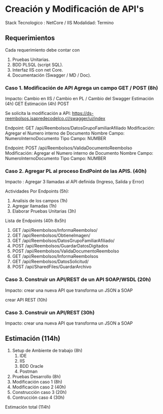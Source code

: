 # Creación y Modificación de API's
Stack Tecnologico : NetCore / IIS
Modalidad: Termino

## Requerimientos
Cada requerimiento debe contar con 
1. Pruebas Unitarias.
1. BDD PLSQL (script SQL).
1. Interfaz IIS con net Core.
1. Documentación (Swagger / MD / Doc).


### Caso 1. Modificación de API Agrega un campo GET / POST (8h)
Impacto: Cambio en IIS / Cambio en PL / Cambio del Swagger
Estimación (4h) GET
Estimación (4h) POST

Se solicita la modificación a API: https://ds-reembolsos.isapredecodelco.cl/swagger/ui/index

Endpoint: GET /api/Reembolsos/DatosGrupoFamiliarAfiliado
Modificación: Agregar el Numero interno de Documento
Nombre Campo: NumeroInternoDocumento
Tipo Campo: NUMBER

Endpoint: POST /api/Reembolsos/ValidaDocumentoReembolso
Modificación: Agregar el Numero interno de Documento
Nombre Campo: NumeroInternoDocumento
Tipo Campo: NUMBER


### Caso 2. Agregar PL al proceso EndPoint de las APIS. (40h)
Impacto : Agregar 3 llamadas al API definida (Ingreso, Salida y Error)

Actividades Por Endpoints (5h):
1. Analisis de los campos (1h)
1. Agregar llamadas (1h)
1. Elaborar Pruebas Unitarias (3h)

Lista de Endpoints (40h 8x5h)
1. GET /api/Reembolsos/InformaReembolso/
1. GET /api/Reembolsos/ObtieneImagen/
1. GET /api/Reembolsos/DatosGrupoFamiliarAfiliado/
1. POST /api/Reembolsos/GuardarDatosDigitados
1. POST /api/Reembolsos/ValidaDocumentoReembolso
1. GET /api/Reembolsos/InformaReembolsos
1. GET /api/Reembolsos/DatosSolicitud/
1. POST /api/SharedFiles/GuardarArchivo

### Caso 3. Construir un API/REST de un API SOAP/WSDL (20h)
Impacto: crear una nueva API que transforma un JSON a SOAP

crear API REST (10h)

### Caso 3. Construir un API/REST  (30h)
Impacto: crear una nueva API que transforma un JSON a SOAP

## Estimación (114h)
1. Setup de Ambiente de trabajo (8h)
    1. IDE
    1. IIS
    1. BDD Oracle
    1. Postman
1. Pruebas Desarrollo (8h)
1. Modificación caso 1 (8h)
1. Modificación caso 2 (40h)
1. Construcción caso 3 (20h)
1. Contrucción caso 4 (30h)

Estimación total (114h)